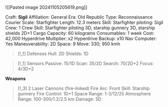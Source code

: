 ![[Pasted image 20241105205619.png]]

Craft: **Sigil**
Affiliation: General
Era: Old Republic
Type: Reconnaissance Courier
Scale: Starfighter
Length: 12.3 meters
Skill: Starfighter piloting: Sigil
Crew: 1
Crew Skill: Starfighter piloting 3D, starship gunnery 3D,
starship shields 2D+1
Cargo Capacity: 60 kilograms
Consumables: 1 week
Cost: 42,000
Hyperdrive Multiplier: x2
Hyperdrive Backup: x10
Nav Computer: Yes
Maneuverability: 2D
Space: 9
Move: 330; 950 kmh

> [!_1] Defenses
> Hull: 2D
> Shields: 1D

> [!_1] Sensors
> Passive: 15/1D
> Scan: 35/2D
> Search: 70/2D+2
> Focus: 4/3D+2

**Weapons**
> [!_3] 2 Laser Cannons (fire-linked)
> Fire Arc: Front
> Skill: Starship gunnery
> Fire Control: 1D+1
> Space Range: 1-3/12/25
> Atmosphere Range: 100-300/1.2/2.5 km
> Damage: 5D
